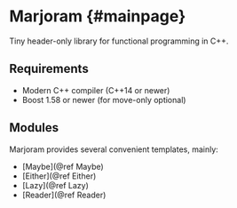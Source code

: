 Marjoram                                  {#mainpage}
========

Tiny header-only library for functional programming in C++.

Requirements
------------

- Modern C++ compiler (C++14 or newer)
- Boost 1.58 or newer (for move-only optional)

Modules
-------

Marjoram provides several convenient templates, mainly:

* [Maybe](@ref Maybe)
* [Either](@ref Either)
* [Lazy](@ref Lazy)
* [Reader](@ref Reader)
